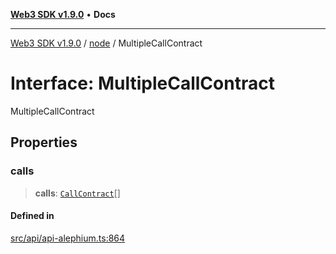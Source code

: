 [**Web3 SDK v1.9.0**](../../../README.md) • **Docs**

***

[Web3 SDK v1.9.0](../../../globals.md) / [node](../README.md) / MultipleCallContract

# Interface: MultipleCallContract

MultipleCallContract

## Properties

### calls

> **calls**: [`CallContract`](CallContract.md)[]

#### Defined in

[src/api/api-alephium.ts:864](https://github.com/Mystic-Nayy/alephium-web3/blob/ee41f5e0e7d7fb0b155fe62f05b2ac03772895ca/packages/web3/src/api/api-alephium.ts#L864)
